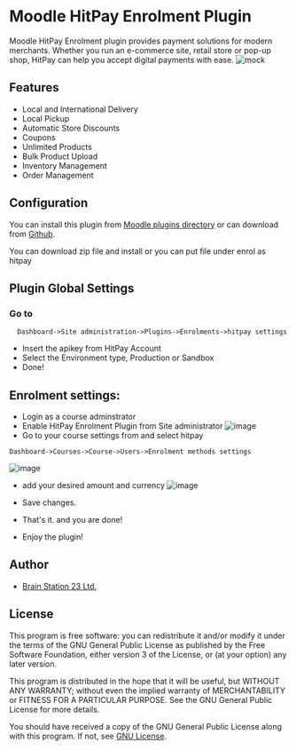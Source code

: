 # Moodle HitPay Enrolment Plugin
Moodle HitPay Enrolment plugin provides payment solutions for modern merchants. 
Whether you run an e-commerce site, retail store or pop-up shop, HitPay can help you accept digital payments with ease.
![mock](https://user-images.githubusercontent.com/40598386/183082821-6120c5dd-09f8-4491-a421-a02a66e021f5.png)

## Features
- Local and International Delivery
- Local Pickup
- Automatic Store Discounts
- Coupons
- Unlimited Products
- Bulk Product Upload
- Inventory Management
- Order Management

## Configuration

You can install this plugin from [Moodle plugins directory](https://moodle.org/plugins) or can download from [Github](https://github.com/eLearning-BS23/moodle-enrol_hitpay).

You can download zip file and install or you can put file under enrol as hitpay

## Plugin Global Settings
### Go to
```
  Dashboard->Site administration->Plugins->Enrolments->hitpay settings
```
- Insert the apikey from HitPay Account
- Select the Environment type, Production or Sandbox
- Done!

## Enrolment settings:
- Login as a course adminstrator
- Enable HitPay Enrolment Plugin from Site administrator
  ![image](https://user-images.githubusercontent.com/40598386/182829103-f7c40d79-ab83-4d0a-b367-7eb04001cc4f.png)
- Go to your course settings from and select hitpay
```
Dashboard->Courses->Course->Users->Enrolment methods settings
```

![image](https://user-images.githubusercontent.com/40598386/182829584-bb236bc8-3236-4c63-b21e-2b6c2b80a404.png)

- add your desired amount and currency
![image](https://user-images.githubusercontent.com/40598386/182829779-c78499c7-c61a-4de9-8167-6511b47a87b7.png)

- Save changes.
- That's it. and you are done!
- Enjoy the plugin!


## Author
- [Brain Station 23 Ltd.](https://brainstation-23.com)

## License
This program is free software: you can redistribute it and/or modify it under the terms of the GNU General Public License as published by the Free Software Foundation, either version 3 of the License, or (at your option) any later version.

This program is distributed in the hope that it will be useful, but WITHOUT ANY WARRANTY; without even the implied warranty of MERCHANTABILITY or FITNESS FOR A PARTICULAR PURPOSE. See the GNU General Public License for more details.

You should have received a copy of the GNU General Public License along with this program. If not, see [GNU License](http://www.gnu.org/licenses/).

